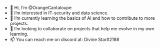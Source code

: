 - 👋 Hi, I’m @OrangeCantaloupe
- 👀 I’m interested in IT-security and data science.
- 🌱 I’m currently learning the basics of AI and how to contribute to more projects.
- 💞️ I’m looking to collaborate on projects that help me evolve in my own learning.
- 📫 You can reach me on discord at: Divine Star#2188

<!---
OrangeCantaloupe/OrangeCantaloupe is a ✨ special ✨ repository because its `README.md` (this file) appears on your GitHub profile.
You can click the Preview link to take a look at your changes.
--->
